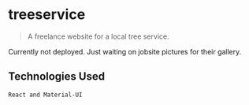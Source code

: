# treeservice

> A freelance website for a local tree service.

Currently not deployed. Just waiting on jobsite pictures for their gallery.

## Technologies Used

```
React and Material-UI
```
